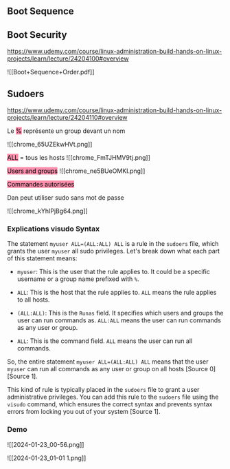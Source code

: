 




## Boot Sequence


## Boot Security
https://www.udemy.com/course/linux-administration-build-hands-on-linux-projects/learn/lecture/24204100#overview

![[Boot+Sequence+Order.pdf]]


## Sudoers


https://www.udemy.com/course/linux-administration-build-hands-on-linux-projects/learn/lecture/24204110#overview

Le <mark style="background: #FF5582A6;">%</mark> représente un group devant un nom


![[chrome_65UZEkwHVt.png]]


<mark style="background: #FF5582A6;">ALL</mark> = tous les hosts
![[chrome_FmTJHMV9tj.png]]




<mark style="background: #FF5582A6;">Users and groups</mark>
![[chrome_ne5BUeOMKI.png]]



<mark style="background: #FF5582A6;">Commandes autorisées</mark>

Dan peut utiliser sudo sans mot de passe

![[chrome_kYhIPjBg64.png]]


### Explications visudo Syntax
The statement `myuser ALL=(ALL:ALL) ALL` is a rule in the `sudoers` file, which grants the user `myuser` all sudo privileges. Let's break down what each part of this statement means:

- `myuser`: This is the user that the rule applies to. It could be a specific username or a group name prefixed with `%`.

- `ALL`: This is the host that the rule applies to. `ALL` means the rule applies to all hosts.

- `(ALL:ALL)`: This is the `Runas` field. It specifies which users and groups the user can run commands as. `ALL:ALL` means the user can run commands as any user or group.

- `ALL`: This is the command field. `ALL` means the user can run all commands.

So, the entire statement `myuser ALL=(ALL:ALL) ALL` means that the user `myuser` can run all commands as any user or group on all hosts [Source 0][Source 1].

This kind of rule is typically placed in the `sudoers` file to grant a user administrative privileges. You can add this rule to the `sudoers` file using the `visudo` command, which ensures the correct syntax and prevents syntax errors from locking you out of your system [Source 1].



### Demo
![[2024-01-23_00-56.png]]

![[2024-01-23_01-01 1.png]]
